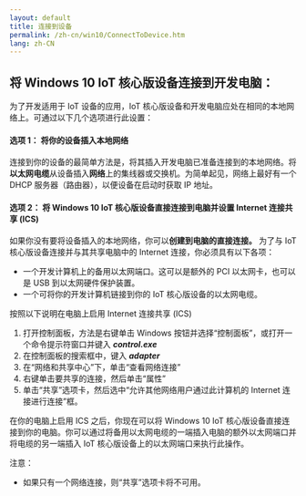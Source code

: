 ```yaml
---
layout: default
title: 连接到设备
permalink: /zh-cn/win10/ConnectToDevice.htm
lang: zh-CN
---
```


## 将 Windows 10 IoT 核心版设备连接到开发电脑：
为了开发适用于 IoT 设备的应用，IoT 核心版设备和开发电脑应处在相同的本地网络上。可通过以下几个选项进行此设置：

#### 选项 1： 将你的设备插入本地网络
连接到你的设备的最简单方法是，将其插入开发电脑已准备连接到的本地网络。将**以太网电缆**从设备插入**网络**上的集线器或交换机。为简单起见，网络上最好有一个 DHCP 服务器（路由器），以便设备在启动时获取 IP 地址。

#### 选项 2： 将 Windows 10 IoT 核心版设备直接连接到电脑并设置 Internet 连接共享 \(ICS\)
如果你没有要将设备插入的本地网络，你可以**创建到电脑的直接连接。** 为了与 IoT 核心版设备连接并与其共享电脑中的 Internet 连接，你必须具有以下各项：

* 一个开发计算机上的备用以太网端口。这可以是额外的 PCI 以太网卡，也可以是 USB 到以太网硬件保护装置。
* 一个可将你的开发计算机链接到你的 IoT 核心版设备的以太网电缆。

按照以下说明在电脑上启用 Internet 连接共享 \(ICS\)

1. 打开控制面板，方法是右键单击 Windows 按钮并选择“控制面板”，或打开一个命令提示符窗口并键入 ***control.exe***
2. 在控制面板的搜索框中，键入 ***adapter***
3. 在“网络和共享中心”下，单击“查看网络连接”
4. 右键单击要共享的连接，然后单击“属性”
5. 单击“共享”选项卡，然后选中“允许其他网络用户通过此计算机的 Internet 连接进行连接”框。

在你的电脑上启用 ICS 之后，你现在可以将 Windows 10 IoT 核心版设备直接连接到你的电脑。你可以通过将备用以太网电缆的一端插入电脑的额外以太网端口并将电缆的另一端插入 IoT 核心版设备上的以太网端口来执行此操作。

注意：

* 如果只有一个网络连接，则“共享”选项卡将不可用。
